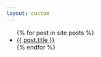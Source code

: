 ```yaml
---
layout: custom
---
```

<ul>
{% for post in site.posts %}
      <li><a href="{{ post.url }}">{{ post.title }}</a></li>
{% endfor %}
</ul>
